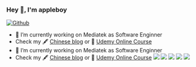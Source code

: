 ### Hey 👋, I'm appleboy

[![Github](https://img.shields.io/github/followers/appleboy?label=Follow&style=social)](https://github.com/mikasaid)

- 🔭 I’m currently working on Mediatek as Software Enginner
- Check my 🖋 [Chinese blog](http://blog.wu-boy.com/) or 🌱 [Udemy Online Course](https://www.udemy.com/user/bo-yi-wu-2/)
- 🔭 I’m currently working on Mediatek as Software Enginner
- Check my 🖋 [Chinese blog](http://blog.wu-boy.com/) or 🌱 [Udemy Online Course](https://www.udemy.com/user/bo-yi-wu-2/)
![](https://github-profile-summary-cards.vercel.app/api/cards/profile-details?username=mikasaid&theme=github)
![](https://github-profile-summary-cards.vercel.app/api/cards/repos-per-language?username=mikasaid&theme=github)
![](https://github-profile-summary-cards.vercel.app/api/cards/most-commit-language?username=mikasaid&theme=github)
![](https://github-profile-summary-cards.vercel.app/api/cards/stats?username=mikasaid&theme=github)
![](https://github-profile-summary-cards.vercel.app/api/cards/productive-time?username=mikaaid&theme=github)

<!--
**appleboy/appleboy** is a ✨ _special_ ✨ repository because its `README.md` (this file) appears on your GitHub profile.

Here are some ideas to get you started:

- 🔭 I’m currently working on ...
- 🌱 I’m currently learning ...
- 👯 I’m looking to collaborate on ...
- 🤔 I’m looking for help with ...
- 💬 Ask me about ...
- 📫 How to reach me: ...
- 😄 Pronouns: ...
- ⚡ Fun fact: ...
-->
